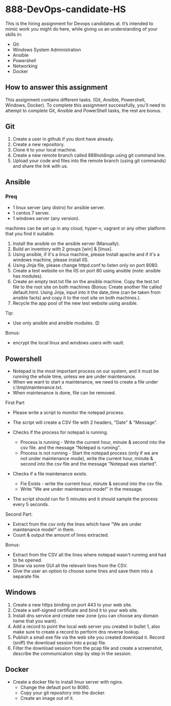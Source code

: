 # 888-DevOps-candidate-HS
This is the hiring assignment for Devops candidates at. It’s intended to mimic work you might do here, while giving us an understanding of your skills in: 
-	Git
-	Windows System Administration
-	Ansible
-	Powershell
-	Networking
-	Docker
## How to answer this assignment
This assignment contains different tasks. (Git, Ansible, Powershell, Windows, Docker). To complete this assignment successfully, you'll need to attempt to complete Git, Ansible and PowerShell tasks, the rest are bonus.
## Git ##
1.  Create a user in github if you dont have already.
2.  Create a new repository.
3.  Clone it to your local machine.
4.  Create a new remote branch called 888holdings using git command line.
5.  Upload your code and files into the remote branch (using git commands) and share the link with us.

## Ansible ##
### Preq
- 1 linux server (any distro) for ansible server.
- 1 centos 7 server.
- 1 windows server (any version).

machines can be set up in any cloud, hyper-v, vagrant or any other platform that you find it suitable.

1. Install the ansible on the ansible server (Manually).
2. Build an inventory with 2 groups [win] & [linux].
3. Using ansible, if it's a linux machine, please Install apache and if it's a windows machine, please install IIS.
4. Using Jinja file, please change httpd.conf to listen only on port 8080.
4. Create a test website on the IIS on port 80 using ansible (note: ansible has modules).
5. Create an empty test.txt file on the ansible machine. Copy the test.txt file to the root site on both machines
    (Bonus: Create another file called default.html. Using Jinja, input into it the date_time (can be taken from ansible facts) and copy it to the root site on both machines.).
6. Recycle the app pool of the new test website using ansible.

Tip:
-	Use only ansible and ansible modules. 😊

Bonus:
-   encrypt the local linux and windows users with vault.

## Powershell
-	Notepad is the most important process on our system, and it must be running the whole time, unless we are under maintenance.
-	When we want to start a maintenance, we need to create a file under c:\tmp\maintenance.txt.
-	When maintenance is done, file can be removed.

First Part

- Please write a script to monitor the notepad process.
- The script will create a CSV file with 2 headers, "Date" & "Message".
- Checks if the process for notepad is running.
  - Process is running - Write the current hour, minute & second into the csv file.
     and the message "Notepad is running".
  - Process is not running - Start the notepad process (only if we are not under maintenance mode), write the current hour, minute & second into the csv file and the message "Notepad was started".

- Checks if a file maintenance exists.
  - Fie Exists - write the current hour, minute & second into the csv file.
  - Write "We are under maintenance mode!" in the message.

- The script should run for 5 minutes and it should sample the process every 5 seconds.

Second Part:
-	Extract from the csv only the lines which have "We are under maintenance mode!" in them.
-	Count & output the amount of lines extracted.

Bonus:
-	Extract from the CSV all the lines where notepad wasn't running and had to be opened.
-	Show via some GUI all the relevant lines from the CSV.
-	Give the user an option to choose some lines and save them into a separate file.

## Windows
1. Create a new https binding on port 443 to your web site.
2. Create a self-signed certificate and bind it to your web site.
3. Install dns service and create new zone (you can choose any domain name that you want).
4. Add a record to point the local web server you created in bullet 1, also make sure to create a record to perform dns reverse lookup.
5. Publish a small exe file via the web site you created download it. Record (sniff) the download session into a pcap file.
6. Filter the download session from the pcap file and create a screenshot, describe the communication step by step in the session.

## Docker
- Create a docker file to install linux server with nginx.
  - Change the default port to 8080.
  - Copy your git repository into the docker.
  - Create an image out of it.
